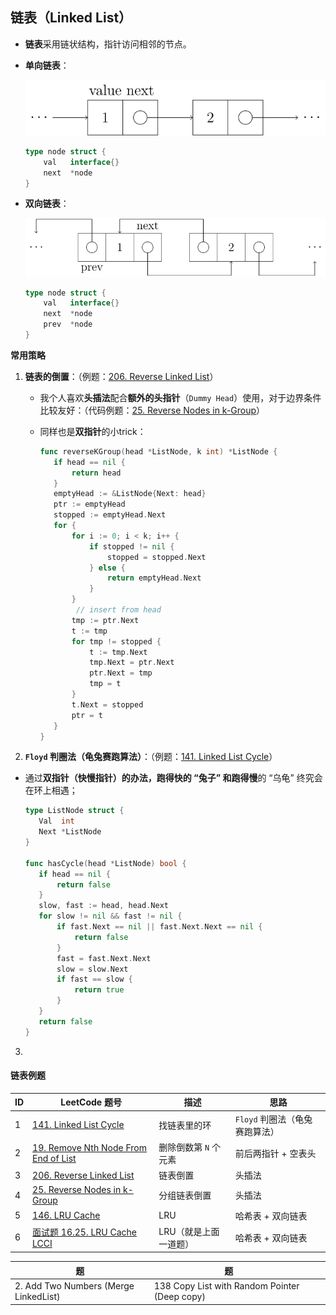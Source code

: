 ## 链表（Linked List）

- **链表**采用链状结构，指针访问相邻的节点。

- **单向链表**：

  ![img](images/list.svg)

  ```go
  type node struct {
      val 	interface{}
      next 	*node
  }
  ```

- **双向链表**：

  ![img](images/double-list.svg)

  ```go
  type node struct {
      val 	interface{}
      next 	*node
      prev 	*node
  }
  ```



**常用策略**

1. **链表的倒置**：（例题：[206. Reverse Linked List](https://leetcode.cn/problems/reverse-linked-list/)）

   - 我个人喜欢**头插法**配合**额外的头指针**（`Dummy Head`）使用，对于边界条件比较友好：（代码例题：[25. Reverse Nodes in k-Group](https://leetcode.cn/problems/reverse-nodes-in-k-group/)）

   - 同样也是**双指针**的小trick：

     ```go
     func reverseKGroup(head *ListNode, k int) *ListNode {
     	if head == nil {
     		return head
     	}
     	emptyHead := &ListNode{Next: head}
     	ptr := emptyHead
     	stopped := emptyHead.Next
     	for {
     		for i := 0; i < k; i++ {
     			if stopped != nil {
     				stopped = stopped.Next
     			} else {
     				return emptyHead.Next
     			}
     		}
             // insert from head
     		tmp := ptr.Next
     		t := tmp
     		for tmp != stopped {
     			t := tmp.Next
     			tmp.Next = ptr.Next
     			ptr.Next = tmp
     			tmp = t
     		}
     		t.Next = stopped
     		ptr = t
     	}
     }
     ```

2.   **`Floyd` 判圈法（龟兔赛跑算法）**：（例题：[141. Linked List Cycle](https://leetcode.cn/problems/linked-list-cycle/)）

   - 通过**双指针（快慢指针）**的办法，**跑得快**的 “兔子” 和**跑得慢**的 “乌龟” 终究会在环上相遇；

     ```go
     type ListNode struct {
     	Val  int
     	Next *ListNode
     }
     
     func hasCycle(head *ListNode) bool {
     	if head == nil {
     		return false
     	}
     	slow, fast := head, head.Next
     	for slow != nil && fast != nil {
     		if fast.Next == nil || fast.Next.Next == nil {
     			return false
     		}
     		fast = fast.Next.Next
     		slow = slow.Next
     		if fast == slow {
     			return true
     		}
     	}
     	return false
     }
     ```

3. 



#### 链表例题

| ID   | LeetCode 题号                                                | 描述                  | 思路                           |
| ---- | ------------------------------------------------------------ | --------------------- | ------------------------------ |
| 1    | [141. Linked List Cycle](https://leetcode.cn/problems/linked-list-cycle/) | 找链表里的环          | `Floyd` 判圈法（龟兔赛跑算法） |
| 2    | [19. Remove Nth Node From End of List](https://leetcode.cn/problems/remove-nth-node-from-end-of-list/) | 删除倒数第 `N` 个元素 | 前后两指针 + 空表头            |
| 3    | [206. Reverse Linked List](https://leetcode.cn/problems/reverse-linked-list/) | 链表倒置              | 头插法                         |
| 4    | [25. Reverse Nodes in k-Group](https://leetcode.cn/problems/reverse-nodes-in-k-group/) | 分组链表倒置          | 头插法                         |
| 5    | [146. LRU Cache](https://leetcode.cn/problems/lru-cache/)    | LRU                   | 哈希表 + 双向链表              |
| 6    | [面试题 16.25. LRU Cache LCCI](https://leetcode.cn/problems/lru-cache-lcci/) | LRU（就是上面一道题） | 哈希表 + 双向链表              |

| 题                                     | 题                                            |      |      |
| -------------------------------------- | --------------------------------------------- | ---- | ---- |
| 2. Add Two Numbers  (Merge LinkedList) | 138 Copy List with Random Pointer (Deep copy) |      |      |

